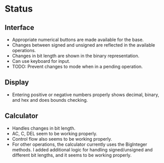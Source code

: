 # Status

## Interface
* Appropriate numerical buttons are made available for the base.
* Changes between signed and unsigned are reflected in the available operations.
* Changes in bit length are shown in the binary representation.
* Can use keyboard for input.
* TODO: Prevent changes to mode when in a pending operation.

## Display
* Entering positive or negative numbers properly shows decimal, binary, and hex and does bounds checking.

## Calculator
* Handles changes in bit length.
* AC, C, DEL seem to be working properly.
* Control flow also seems to be working properly.
* For other operations, the calculator currently uses the BigInteger methods. I added additional logic for handling signed/unsigned and different bit lengths, and it seems to be working properly.
